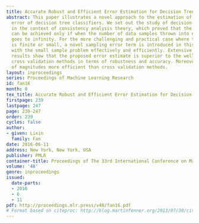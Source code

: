 ```yaml
---
title: Accurate Robust and Efficient Error Estimation for Decision Trees
abstract: This paper illustrates a novel approach to the estimation of generalization
  error of decision tree classifiers. We set out the study of decision tree errors
  in the context of consistency analysis theory, which proved that the Bayes error
  can be achieved only if when the number of data samples thrown into each leaf node
  goes to infinity. For the more challenging and practical case where the sample size
  is finite or small, a novel sampling error term is introduced in this paper to cope
  with the small sample problem effectively and efficiently. Extensive experimental
  results show that the proposed error estimate is superior to the well known K-fold
  cross validation methods in terms of robustness and accuracy. Moreover it is orders
  of magnitudes more efficient than cross validation methods.
layout: inproceedings
series: Proceedings of Machine Learning Research
id: fan16
month: 0
tex_title: Accurate Robust and Efficient Error Estimation for Decision Trees
firstpage: 239
lastpage: 247
page: 239-247
order: 239
cycles: false
author:
- given: Lixin
  family: Fan
date: 2016-06-11
address: New York, New York, USA
publisher: PMLR
container-title: Proceedings of The 33rd International Conference on Machine Learning
volume: '48'
genre: inproceedings
issued:
  date-parts:
  - 2016
  - 6
  - 11
pdf: http://proceedings.mlr.press/v48/fan16.pdf
# Format based on citeproc: http://blog.martinfenner.org/2013/07/30/citeproc-yaml-for-bibliographies/
---
```

